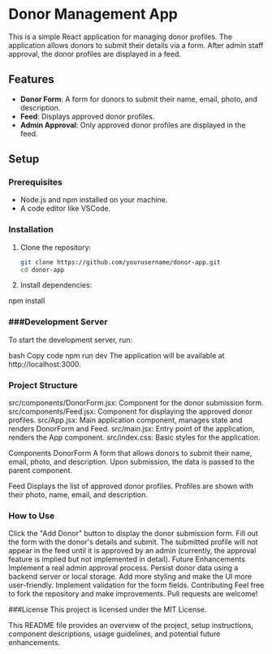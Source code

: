 # Donor Management App

This is a simple React application for managing donor profiles. The application allows donors to submit their details via a form. After admin staff approval, the donor profiles are displayed in a feed.

## Features

- **Donor Form**: A form for donors to submit their name, email, photo, and description.
- **Feed**: Displays approved donor profiles.
- **Admin Approval**: Only approved donor profiles are displayed in the feed.

## Setup

### Prerequisites

- Node.js and npm installed on your machine.
- A code editor like VSCode.

### Installation

1. Clone the repository:

   ```bash
   git clone https://github.com/yourusername/donor-app.git
   cd donor-app

2. Install dependencies:

npm install

### ###Development Server
To start the development server, run:

bash
Copy code
npm run dev
The application will be available at http://localhost:3000.


### Project Structure
src/components/DonorForm.jsx: Component for the donor submission form.
src/components/Feed.jsx: Component for displaying the approved donor profiles.
src/App.jsx: Main application component, manages state and renders DonorForm and Feed.
src/main.jsx: Entry point of the application, renders the App component.
src/index.css: Basic styles for the application.

Components
DonorForm
A form that allows donors to submit their name, email, photo, and description. Upon submission, the data is passed to the parent component.

Feed
Displays the list of approved donor profiles. Profiles are shown with their photo, name, email, and description.

### How to Use
Click the "Add Donor" button to display the donor submission form.
Fill out the form with the donor's details and submit.
The submitted profile will not appear in the feed until it is approved by an admin (currently, the approval feature is implied but not implemented in detail).
Future Enhancements
Implement a real admin approval process.
Persist donor data using a backend server or local storage.
Add more styling and make the UI more user-friendly.
Implement validation for the form fields.
Contributing
Feel free to fork the repository and make improvements. Pull requests are welcome!

###License
This project is licensed under the MIT License.

This README file provides an overview of the project, setup instructions, component descriptions, usage guidelines, and potential future enhancements.

